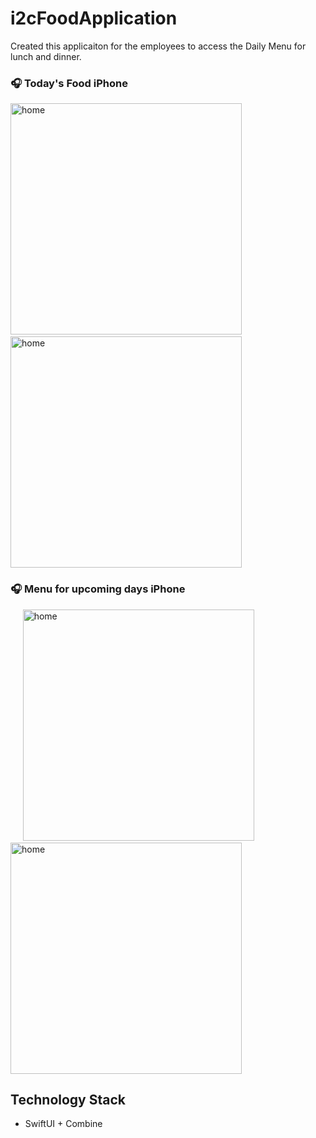 # i2cFoodApplication
  Created this applicaiton for the employees to access the Daily Menu for lunch and dinner.

### 🎧  Today's Food iPhone ###
<img src="https://github.com/iahmerr/i2cFoodApplication/blob/main/i2cFoodApplication/%5BScreenshot%5D/Screenshot-1.png" width="370" title="home">&nbsp;&nbsp;&nbsp;&nbsp;&nbsp;<img src="https://github.com/iahmerr/i2cFoodApplication/blob/main/i2cFoodApplication/%5BScreenshot%5D/Screenshot-2.png" width="370" title="home">


### 🎧  Menu for upcoming days iPhone ###
&nbsp;&nbsp;&nbsp;&nbsp;&nbsp;<img src="https://github.com/iahmerr/i2cFoodApplication/blob/main/i2cFoodApplication/%5BScreenshot%5D/Screenshot-3.png" width="370" title="home">&nbsp;&nbsp;&nbsp;&nbsp;&nbsp;<img src="https://github.com/iahmerr/i2cFoodApplication/blob/main/i2cFoodApplication/%5BScreenshot%5D/Screenshot-4.png" width="370" title="home">


## Technology Stack
- SwiftUI + Combine
